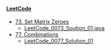 #### [LeetCode](https://leetcode.com/)

- [73. Set Matrix Zeroes](https://leetcode.com/problems/set-matrix-zeroes/description/)
    + [LeetCode_0073_Soution_01.java](https://github.com/southday/codejava/blob/master/code/src/southday/java/acm/leetcode/LeetCode_0073_Soution_01.java)
- [77. Combinations](https://leetcode.com/problems/combinations/description/)
    + [LeetCode_0077_Solution_01](https://github.com/southday/codejava/blob/master/code/src/southday/java/acm/leetcode/LeetCode_0077_Solution_01.java)
